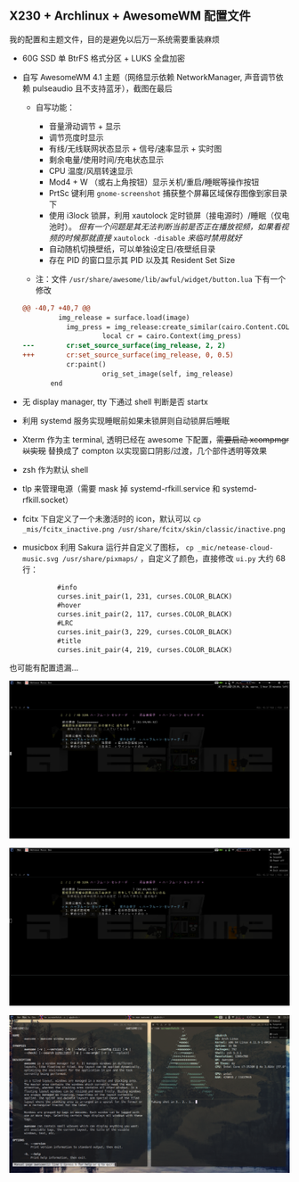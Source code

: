 ## X230 + Archlinux + AwesomeWM 配置文件

我的配置和主题文件，目的是避免以后万一系统需要重装麻烦

* 60G SSD 单 BtrFS 格式分区 + LUKS 全盘加密
* 自写 AwesomeWM 4.1 主题（网络显示依赖 NetworkManager, 声音调节依赖 pulseaudio 且不支持蓝牙），截图在最后

  * 自写功能：

    * 音量滑动调节 + 显示
    * 调节亮度时显示
    * 有线/无线联网状态显示 + 信号/速率显示 + 实时图
    * 剩余电量/使用时间/充电状态显示
    * CPU 温度/风扇转速显示
    * Mod4 + W （或右上角按钮）显示关机/重启/睡眠等操作按钮
    * PrtSc 键利用 `gnome-screenshot` 捕获整个屏幕区域保存图像到家目录下
    * 使用 i3lock 锁屏，利用 xautolock 定时锁屏（接电源时）/睡眠（仅电池时）。 *但有一个问题是其无法判断当前是否正在播放视频，如果看视频的时候那就直接* `xautolock -disable` *来临时禁用就好*
    * 自动随机切换壁纸，可以单独设定日/夜壁纸目录
    * 存在 PID 的窗口显示其 PID 以及其 Resident Set Size

  * 注：文件 `/usr/share/awesome/lib/awful/widget/button.lua` 下有一个修改

  ```diff
  @@ -40,7 +40,7 @@
           img_release = surface.load(image)
             img_press = img_release:create_similar(cairo.Content.COLOR_ALPHA, img_release.width, img_release.height)
                      local cr = cairo.Context(img_press)
  ---        cr:set_source_surface(img_release, 2, 2)
  +++        cr:set_source_surface(img_release, 0, 0.5)
             cr:paint()
                      orig_set_image(self, img_release)
         end
  ```

* 无 display manager, tty 下通过 shell 判断是否 startx
* 利用 systemd 服务实现睡眠前如果未锁屏则自动锁屏后睡眠
* Xterm 作为主 terminal, 透明已经在 awesome 下配置，<s>需要启动 xcompmgr 以实现</s> 替换成了 compton 以实现窗口阴影/过渡，几个部件透明等效果
* zsh 作为默认 shell
* tlp 来管理电源（需要 mask 掉 systemd-rfkill.service 和 systemd-rfkill.socket）
* fcitx 下自定义了一个未激活时的 icon，默认可以 `cp _mis/fcitx_inactive.png /usr/share/fcitx/skin/classic/inactive.png`
* musicbox 利用 Sakura 运行并自定义了图标， `cp _mic/netease-cloud-music.svg /usr/share/pixmaps/` ，自定义了颜色，直接修改 `ui.py` 大约 68 行：

```
            #info
            curses.init_pair(1, 231, curses.COLOR_BLACK)
            #hover
            curses.init_pair(2, 117, curses.COLOR_BLACK)
            #LRC
            curses.init_pair(3, 229, curses.COLOR_BLACK)
            #title
            curses.init_pair(4, 219, curses.COLOR_BLACK)
```

也可能有配置遗漏...

![screenshot0](screenshot0.png)

![screenshot1](screenshot1.png)

![screenshot2](screenshot2.png)

